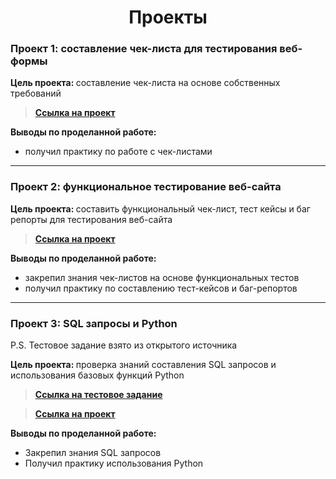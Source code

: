 <div align=center>
  
<h1> Проекты </h1>

</div>


### Проект 1: составление чек-листа для тестирования веб-формы

<b>Цель проекта: </b> составление чек-листа на основе собственных требований

> [__Ссылка на проект__](https://drive.google.com/file/d/1lT8CJBqHCxUupHlRvAFwHIVCtG3PSG__/view?usp=sharing)

<b>Выводы по проделанной работе: </b>
 - получил практику по работе с чек-листами

***

### Проект 2: функциональное тестирование веб-сайта

<b>Цель проекта: </b> составить функциональный чек-лист, тест кейсы и баг репорты для тестирования веб-сайта

> [__Ссылка на проект__](https://rift-barracuda-b30.notion.site/1f144ad040058054b87efb6cbd4e4685)

<b>Выводы по проделанной работе: </b>
 - закрепил знания чек-листов на основе функциональных тестов
 - получил практику по составлению тест-кейсов и баг-репортов

***

### Проект 3: SQL запросы и Python
P.S. Тестовое задание взято из открытого источника


<b>Цель проекта: </b> проверка знаний составления SQL запросов и использования базовых функций Python

> [__Ссылка на тестовое задание__](https://docs.google.com/document/d/1ylGFf4_p4w9S8PvRsZF0UdyeokWol3KS/edit?tab=t.0)

> [__Ссылка на проект__](https://drive.google.com/file/d/1X7UsWOKoR80VPonCHGKsWaXz0uNLvLi_/view?usp=sharing)

<b>Выводы по проделанной работе: </b>
- Закрепил знания SQL запросов
- Получил практику использования Python
